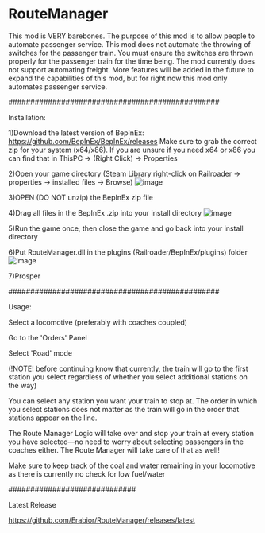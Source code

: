 # RouteManager
This mod is VERY barebones. The purpose of this mod is to allow people to automate passenger service. This mod does not automate the throwing of switches for the passenger train. You must ensure the switches are thrown properly for the passenger train for the time being. The mod currently does not support automating freight.  More features will be added in the future to expand the capabilities of this mod, but for right now this mod only automates passenger service.

################################################

Installation:

1)Download the latest version of BepInEx: https://github.com/BepInEx/BepInEx/releases Make sure to grab the correct zip for your system (x64/x86). If you are unsure if you need x64 or x86 you can find that in ThisPC -> (Right Click) -> Properties

2)Open your game directory (Steam Library right-click on Railroader -> properties -> installed files -> Browse)
![image](https://github.com/Erabior/RouteManager/assets/7718625/0b75293a-9092-4cb1-a7cc-7125cf09f799)

3)OPEN (DO NOT unzip) the BepInEx zip file

4)Drag all files in the BepInEx .zip into your install directory
![image](https://github.com/Erabior/RouteManager/assets/7718625/4eec8c87-4a12-4d99-9cc5-a255ebdd16d5)


5)Run the game once, then close the game and go back into your install directory

6)Put RouteManager.dll in the plugins (Railroader/BepInEx/plugins) folder
![image](https://github.com/Erabior/RouteManager/assets/7718625/d8719272-514b-4b7d-96f4-f765bb751eca)

7)Prosper

################################################

Usage:

Select a locomotive (preferably with coaches coupled)

Go to the 'Orders' Panel

Select 'Road' mode

(!NOTE! before continuing know that currently, the train will go to the first station you select regardless of whether you select additional stations on the way)

You can select any station you want your train to stop at. The order in which you select stations does not matter as the train will go in the order that stations appear on the line.

The Route Manager Logic will take over and stop your train at every station you have selected—no need to worry about selecting passengers in the coaches either. The Route Manager will take care of that as well!

Make sure to keep track of the coal and water remaining in your locomotive as there is currently no check for low fuel/water



#############################

Latest Release


https://github.com/Erabior/RouteManager/releases/latest


